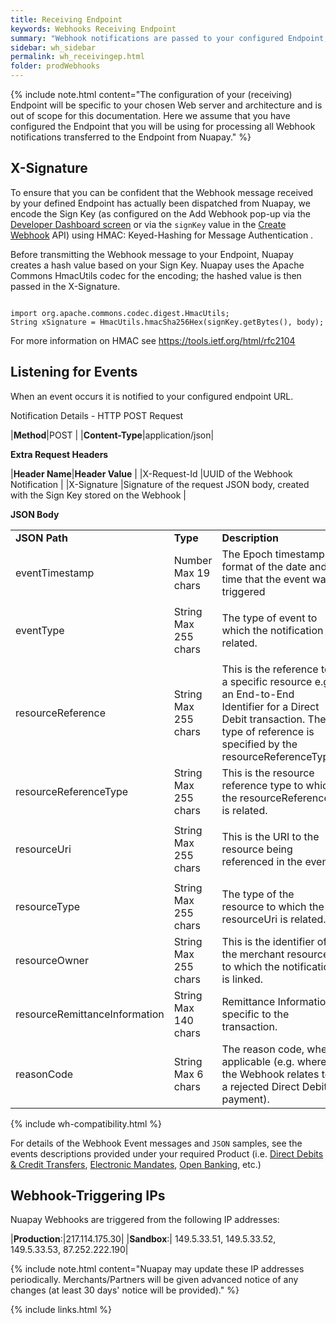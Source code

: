 ```yaml
---
title: Receiving Endpoint
keywords: Webhooks Receiving Endpoint
summary: "Webhook notifications are passed to your configured Endpoint; this section gives you some important security and configuration information to consider when setting up your receiving endpoint."
sidebar: wh_sidebar
permalink: wh_receivingep.html
folder: prodWebhooks
---
```



{% include note.html content="The configuration of your (receiving) Endpoint will be specific to your chosen Web server and architecture and is out of scope for this documentation. Here we assume that you have configured the Endpoint that you will be using for processing all Webhook notifications transferred to the Endpoint from Nuapay." %}

## X-Signature
To ensure that you can be confident that the Webhook message received by your defined Endpoint has actually been dispatched from Nuapay, we encode the Sign Key (as configured on the Add Webhook pop-up via the [Developer Dashboard screen](ob_whconfiguration.html) or via the `signKey` value in the [Create Webhook](ob_whrestcreate.html) API) using HMAC: Keyed-Hashing for Message Authentication .

Before transmitting the Webhook message to your Endpoint, Nuapay creates a hash value based on your Sign Key. Nuapay uses the Apache Commons HmacUtils codec for the encoding; the hashed value is then passed in the X-Signature.

````

import org.apache.commons.codec.digest.HmacUtils;
String xSignature = HmacUtils.hmacSha256Hex(signKey.getBytes(), body);

````


For more information on HMAC see <a href ="https://tools.ietf.org/html/rfc2104" target = "new">https://tools.ietf.org/html/rfc2104</a>

## Listening for Events

When an event occurs it is notified to your configured endpoint URL.

Notification Details - HTTP POST Request

|<b>Method</b>|<span class="label label-info">POST </span>|
|<b>Content-Type</b>|application/json|


<b>Extra Request Headers</b>

|**Header Name**|**Header Value**                                                                      |
|X-Request-Id   |UUID of the Webhook Notification                                                      |
|X-Signature    |Signature of the request JSON body, created with the Sign Key stored on the Webhook   |


<b>JSON Body</b>

<table style="width: 100%;" class="Code">
	<col />
	<col style="width: 128px;" />
	<col />
	<tbody>
		<tr>
			<td style="font-weight: bold;">JSON Path</td>
			<td style="font-weight: bold;">Type</td>
			<td style="font-weight: bold;">Description</td>
		</tr>
		<tr>
			<td>eventTimestamp</td>
			<td>Number
						Max 19 chars
			</td>
			<td>The Epoch timestamp format of the date and time that the event was triggered</td>
		</tr>
		<tr>
			<td>eventType</td>
			<td>String
					Max 255 chars</td>
			<td>
				<p>The type of event to which the notification is related. </p>				
			</td>
		</tr>
		<tr>
			<td>resourceReference</td>
			<td>String
					Max 255 chars</td>
			<td>This is the reference to a specific resource e.g. an End-to-End Identifier for a Direct Debit transaction. The type of reference is specified by the resourceReferenceType.</td>
		</tr>
		<tr>
			<td>resourceReferenceType</td>
			<td>String
					Max 255 chars</td>
			<td>This is the resource reference type to which the resourceReference is related.</td>
		</tr>
		<tr>
			<td>resourceUri</td>
			<td>String
					Max 255 chars</td>
			<td>
				<p>This is the URI to the resource being referenced in the event.</p>
			</td>
		</tr>
		<tr>
			<td>resourceType</td>
			<td>String
					Max 255 chars</td>
                    <td>The type of the resource to which the resourceUri is related.</td>
		</tr>
		<tr>
			<td>resourceOwner</td>
			<td>String
					Max 255 chars</td>
                    <td>This is the identifier of the merchant resource to which the notification is linked.</td>
		</tr>
		<tr>
			<td>resourceRemittanceInformation</td>
			<td>String
					Max 140 chars</td>
										<td>Remittance Information specific to the transaction.</td>
		</tr>
		<tr>
			<td>reasonCode</td>
			<td>String
					Max 6 chars</td>
			<td>The reason code, where applicable (e.g. where the Webhook relates to a rejected Direct Debit payment).</td>
		</tr>
	</tbody>
</table>


{% include wh-compatibility.html %}

For details of the Webhook Event messages and `JSON` samples, see the events descriptions provided under your required Product (i.e. [Direct Debits & Credit Transfers](np_whoverview.html), [Electronic Mandates](em_whoverview.html), [Open Banking](ob_whoverview.html), etc.)


## Webhook-Triggering IPs

Nuapay Webhooks are triggered from the following IP addresses:

|**Production**:|217.114.175.30|
|**Sandbox**:| 149.5.33.51, 149.5.33.52, 149.5.33.53, 87.252.222.190|


{% include note.html content="Nuapay may update these IP addresses periodically. Merchants/Partners will be given advanced notice of any changes (at least 30 days' notice will be provided)." %}


{% include links.html %}
